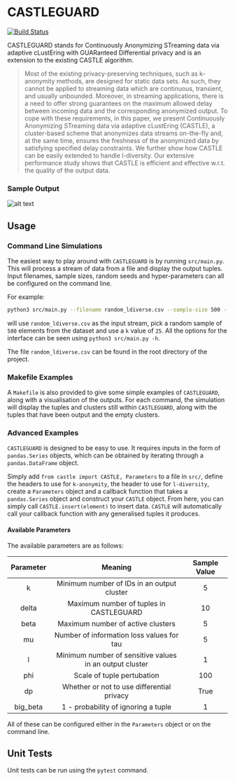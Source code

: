 # CASTLEGUARD

[![Build Status](https://travis-ci.com/hallnath1/CASTLEGUARD.svg?token=CbJDgsGLo7GCV1xLzUAy&branch=master)](https://travis-ci.com/hallnath1/CASTLEGUARD)

CASTLEGUARD stands for Continuously Anonymizing STreaming data via adaptive
cLustEring with GUARanteed Differential privacy and is an extension to the
existing CASTLE algorithm.

> Most of the existing privacy-preserving techniques, such as k-anonymity
> methods, are designed for static data sets. As such, they cannot be applied
> to streaming data which are continuous, transient, and usually unbounded.
> Moreover, in streaming applications, there is a need to offer strong
> guarantees on the maximum allowed delay between incoming data and the
> corresponding anonymized output. To cope with these requirements, in this
> paper, we present Continuously Anonymizing STreaming data via adaptive
> cLustEring (CASTLE), a cluster-based scheme that anonymizes data streams
> on-the-fly and, at the same time, ensures the freshness of the anonymized
> data by satisfying specified delay constraints. We further show how CASTLE
> can be easily extended to handle l-diversity. Our extensive performance study
> shows that CASTLE is efficient and effective w.r.t. the quality of the output
> data.

### Sample Output

![alt text](https://i.imgur.com/Z1dl5jQ.png "An example of data clustering")

## Usage

### Command Line Simulations

The easiest way to play around with `CASTLEGUARD` is by running `src/main.py`.
This will process a stream of data from a file and display the output tuples.
Input filenames, sample sizes, random seeds and hyper-parameters can all be
configured on the command line.

For example:

```bash
python3 src/main.py --filename random_ldiverse.csv --sample-size 500 --k 25
```

will use `random_ldiverse.csv` as the input stream, pick a random sample of
`500` elements from the dataset and use a `k` value of `25`. All the options
for the interface can be seen using `python3 src/main.py -h`.

The file `random_ldiverse.csv` can be found in the root directory of the
project.

### Makefile Examples

A `Makefile` is also provided to give some simple examples of `CASTLEGUARD`,
along with a visualisation of the outputs. For each command, the simulation
will display the tuples and clusters still within `CASTLEGUARD`, along with the
tuples that have been output and the empty clusters.

### Advanced Examples

`CASTLEGUARD` is designed to be easy to use. It requires inputs in the form of
`pandas.Series` objects, which can be obtained by iterating through a
`pandas.DataFrame` object.

Simply add `from castle import CASTLE, Parameters` to a file in `src/`, define
the headers to use for `k-anonymity`, the header to use for `l-diversity`,
create a `Parameters` object and a callback function that takes a
`pandas.Series` object and construct your `CASTLE` object. From here, you can
simply call `CASTLE.insert(element)` to insert data. `CASTLE` will
automatically call your callback function with any generalised tuples it
produces.

#### Available Parameters

The available parameters are as follows:

| Parameter |                         Meaning                         | Sample Value |
|:---------:|:-------------------------------------------------------:|:------------:|
|     k     |        Minimum number of IDs in an output cluster       |       5      |
|   delta   |         Maximum number of tuples in CASTLEGUARD         |      10      |
|    beta   |            Maximum number of active clusters            |       5      |
|     mu    |        Number of information loss values for tau        |       5      |
|     l     | Minimum number of sensitive values in an output cluster |       1      |
|    phi    |                Scale of tuple pertubation               |      100     |
|     dp    |        Whether or not to use differential privacy       |     True     |
|  big_beta |           1 - probability of ignoring a tuple           |       1      |

All of these can be configured either in the `Parameters` object or on the
command line.

## Unit Tests

Unit tests can be run using the `pytest` command.
